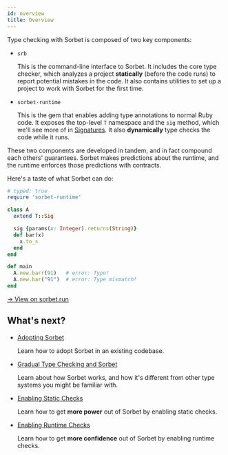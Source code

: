 ```yaml
---
id: overview
title: Overview
---
```


Type checking with Sorbet is composed of two key components:

- `srb`

  This is the command-line interface to Sorbet. It includes the core type checker, which analyzes a project **statically** (before the code runs) to report potential mistakes in the code. It also contains utilities to set up a project to work with Sorbet for the first time.

- `sorbet-runtime`

  This is the gem that enables adding type annotations to normal Ruby code. It exposes the top-level `T` namespace and the `sig` method, which we'll see more of in [Signatures](sigs.md). It also **dynamically** type checks the code while it runs.

These two components are developed in tandem, and in fact compound each others' guarantees. Sorbet makes predictions about the runtime, and the runtime enforces those predictions with contracts.

Here's a taste of what Sorbet can do:

```ruby
# typed: true
require 'sorbet-runtime'

class A
  extend T::Sig

  sig {params(x: Integer).returns(String)}
  def bar(x)
    x.to_s
  end
end

def main
  A.new.barr(91)   # error: Typo!
  A.new.bar("91")  # error: Type mismatch!
end
```

<a href="https://sorbet.run/#%23%20typed%3A%20true%0Arequire%20'sorbet-runtime'%0A%0Aclass%20A%0A%20%20extend%20T%3A%3ASig%0A%0A%20%20sig%20%7Bparams%28x%3A%20Integer%29.returns%28String%29%7D%0A%20%20def%20bar%28x%29%0A%20%20%20%20x.to_s%0A%20%20end%0Aend%0A%0Adef%20main%0A%20%20A.new.barr%2891%29%20%20%20%23%20error%3A%20Typo!%0A%20%20A.new.bar%28%2291%22%29%20%20%23%20error%3A%20Type%20mismatch!%0Aend">
  → View on sorbet.run
</a>

## What's next?

- [Adopting Sorbet](adopting.md)

  Learn how to adopt Sorbet in an existing codebase.

- [Gradual Type Checking and Sorbet](gradual.md)

  Learn about how Sorbet works, and how it's different from other type systems you might be familiar with.

- [Enabling Static Checks](static.md)

  Learn how to get **more power** out of Sorbet by enabling static checks.

- [Enabling Runtime Checks](runtime.md)

  Learn how to get **more confidence** out of Sorbet by enabling runtime checks.
